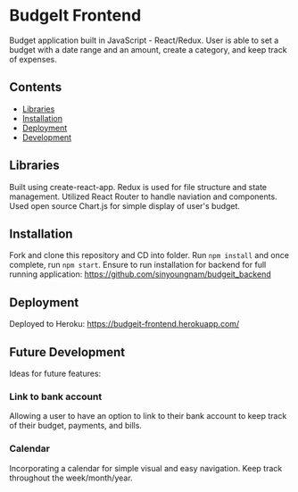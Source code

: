 # BudgeIt Frontend

Budget application built in JavaScript - React/Redux. User is able to set a budget with a date range and an amount, create a category, and keep track of expenses.

## Contents

- [Libraries](#libraries)
- [Installation](#installation)
- [Deployment](#deployment)
- [Development](#development)

## Libraries

Built using create-react-app. Redux is used for file structure and state management. Utilized React Router to handle naviation and components. Used open source Chart.js for simple display of user's budget.

## Installation

Fork and clone this repository and CD into folder. Run `npm install` and once complete, run `npm start`. Ensure to run installation for backend for full running application: https://github.com/sinyoungnam/budgeit_backend

## Deployment

Deployed to Heroku: https://budgeit-frontend.herokuapp.com/

## Future Development

Ideas for future features:

### Link to bank account

Allowing a user to have an option to link to their bank account to keep track of their budget, payments, and bills. 

### Calendar

Incorporating a calendar for simple visual and easy navigation. Keep track throughout the week/month/year.
